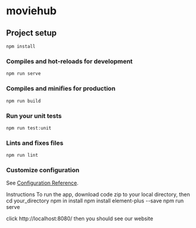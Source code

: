 # moviehub

## Project setup
```
npm install
```

### Compiles and hot-reloads for development
```
npm run serve
```

### Compiles and minifies for production
```
npm run build
```

### Run your unit tests
```
npm run test:unit
```

### Lints and fixes files
```
npm run lint
```

### Customize configuration
See [Configuration Reference](https://cli.vuejs.org/config/).

Instructions
To run the app, download code zip to your local directory, then
cd your_directory
npm in install
npm install element-plus --save
npm run serve

click http://localhost:8080/  then you should see our website
